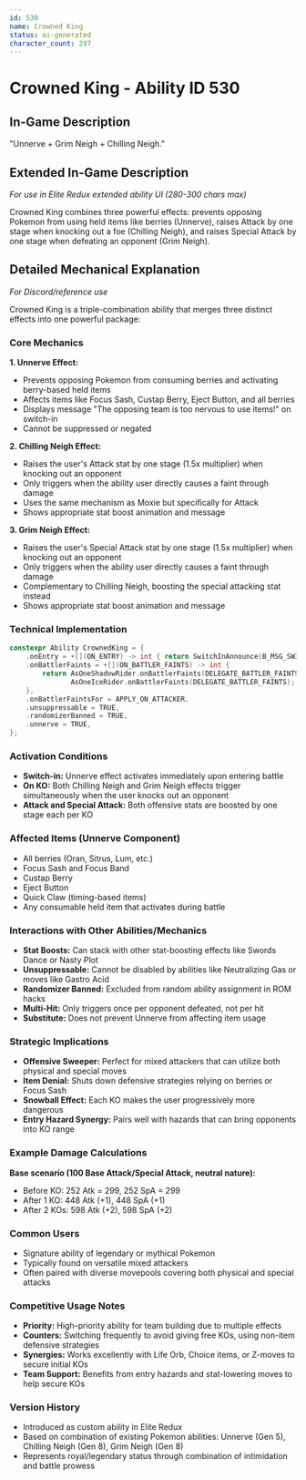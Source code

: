 ```yaml
---
id: 530
name: Crowned King
status: ai-generated
character_count: 297
---
```


# Crowned King - Ability ID 530

## In-Game Description
"Unnerve + Grim Neigh + Chilling Neigh."

## Extended In-Game Description
*For use in Elite Redux extended ability UI (280-300 chars max)*

Crowned King combines three powerful effects: prevents opposing Pokemon from using held items like berries (Unnerve), raises Attack by one stage when knocking out a foe (Chilling Neigh), and raises Special Attack by one stage when defeating an opponent (Grim Neigh).

## Detailed Mechanical Explanation
*For Discord/reference use*

Crowned King is a triple-combination ability that merges three distinct effects into one powerful package:

### Core Mechanics

**1. Unnerve Effect:**
- Prevents opposing Pokemon from consuming berries and activating berry-based held items
- Affects items like Focus Sash, Custap Berry, Eject Button, and all berries
- Displays message "The opposing team is too nervous to use items!" on switch-in
- Cannot be suppressed or negated

**2. Chilling Neigh Effect:**
- Raises the user's Attack stat by one stage (1.5x multiplier) when knocking out an opponent
- Only triggers when the ability user directly causes a faint through damage
- Uses the same mechanism as Moxie but specifically for Attack
- Shows appropriate stat boost animation and message

**3. Grim Neigh Effect:**
- Raises the user's Special Attack stat by one stage (1.5x multiplier) when knocking out an opponent  
- Only triggers when the ability user directly causes a faint through damage
- Complementary to Chilling Neigh, boosting the special attacking stat instead
- Shows appropriate stat boost animation and message

### Technical Implementation
```cpp
constexpr Ability CrownedKing = {
    .onEntry = +[](ON_ENTRY) -> int { return SwitchInAnnounce(B_MSG_SWITCHIN_CROWNEDKING); },
    .onBattlerFaints = +[](ON_BATTLER_FAINTS) -> int {
        return AsOneShadowRider.onBattlerFaints(DELEGATE_BATTLER_FAINTS) | 
               AsOneIceRider.onBattlerFaints(DELEGATE_BATTLER_FAINTS);
    },
    .onBattlerFaintsFor = APPLY_ON_ATTACKER,
    .unsuppressable = TRUE,
    .randomizerBanned = TRUE,
    .unnerve = TRUE,
};
```

### Activation Conditions
- **Switch-in:** Unnerve effect activates immediately upon entering battle
- **On KO:** Both Chilling Neigh and Grim Neigh effects trigger simultaneously when the user knocks out an opponent
- **Attack and Special Attack:** Both offensive stats are boosted by one stage each per KO

### Affected Items (Unnerve Component)
- All berries (Oran, Sitrus, Lum, etc.)
- Focus Sash and Focus Band
- Custap Berry
- Eject Button
- Quick Claw (timing-based items)
- Any consumable held item that activates during battle

### Interactions with Other Abilities/Mechanics
- **Stat Boosts:** Can stack with other stat-boosting effects like Swords Dance or Nasty Plot
- **Unsuppressable:** Cannot be disabled by abilities like Neutralizing Gas or moves like Gastro Acid  
- **Randomizer Banned:** Excluded from random ability assignment in ROM hacks
- **Multi-Hit:** Only triggers once per opponent defeated, not per hit
- **Substitute:** Does not prevent Unnerve from affecting item usage

### Strategic Implications
- **Offensive Sweeper:** Perfect for mixed attackers that can utilize both physical and special moves
- **Item Denial:** Shuts down defensive strategies relying on berries or Focus Sash
- **Snowball Effect:** Each KO makes the user progressively more dangerous
- **Entry Hazard Synergy:** Pairs well with hazards that can bring opponents into KO range

### Example Damage Calculations
**Base scenario (100 Base Attack/Special Attack, neutral nature):**
- Before KO: 252 Atk = 299, 252 SpA = 299
- After 1 KO: 448 Atk (+1), 448 SpA (+1) 
- After 2 KOs: 598 Atk (+2), 598 SpA (+2)

### Common Users
- Signature ability of legendary or mythical Pokemon
- Typically found on versatile mixed attackers
- Often paired with diverse movepools covering both physical and special attacks

### Competitive Usage Notes
- **Priority:** High-priority ability for team building due to multiple effects
- **Counters:** Switching frequently to avoid giving free KOs, using non-item defensive strategies
- **Synergies:** Works excellently with Life Orb, Choice items, or Z-moves to secure initial KOs
- **Team Support:** Benefits from entry hazards and stat-lowering moves to help secure KOs

### Version History
- Introduced as custom ability in Elite Redux
- Based on combination of existing Pokemon abilities: Unnerve (Gen 5), Chilling Neigh (Gen 8), Grim Neigh (Gen 8)
- Represents royal/legendary status through combination of intimidation and battle prowess